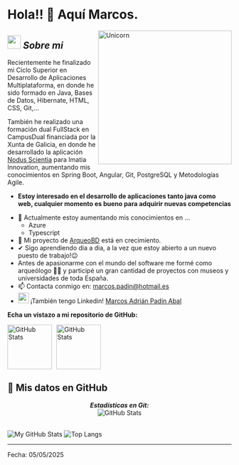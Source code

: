 # Hola!! 👋 Aquí Marcos. 

<img align="right" width=300px alt="Unicorn" src="https://c.tenor.com/GN73MKBawZYAAAAi/busy-cute.gif" />

## <img src="https://media.giphy.com/media/ObNTw8Uzwy6KQ/giphy.gif" width="30px">&nbsp;***Sobre mi***

Recientemente he finalizado mi Ciclo Superior en Desarrollo de Aplicaciones Multiplataforma, en donde he sido formado en Java, Bases de Datos, Hibernate, HTML, CSS, Git,...

También he realizado una formación dual FullStack en CampusDual financiada por la Xunta de Galicia, en donde he desarrollado la aplicación <a href="https://github.com/CampusDual/2024-BFS-4-G1_NodusScientia">Nodus Scientia</a> para Imatia Innovation, aumentando mis conocimientos en Spring Boot, Angular, Git, PostgreSQL y Metodologías Agile.

* **Estoy interesado en el desarrollo de aplicaciones tanto java como web, cualquier momento es bueno para adquirir nuevas competencias**
- 🌱 Actualmente estoy aumentando mis conocimientos en ...
  - Azure
  - Typescript
- 👯 Mi proyecto de <a href="https://github.com/marcospaab/ArqueoBD">ArqueoBD</a> está en crecimiento.
- ✔ Sigo aprendiendo dia a dia, a la vez que estoy abierto a un nuevo puesto de trabajo!😉<br>
- Antes de apasionarme con el mundo del software me formé como arqueólogo 🏺🏺 y participé un gran cantidad de proyectos con museos y universidades de toda España.
- 📫 Contacta conmigo en: <a href="marcos.padin@hotmail.es">marcos.padin@hotmail.es</a>
- <img width=24px src="https://img.icons8.com/?size=100&id=13930&format=png&color=000000"/> ¡También tengo Linkedin! <a href="https://www.linkedin.com/in/marcos-pad%C3%ADn-abal/">Marcos Adrián Padín Abal</a>

__Echa un vistazo a mi repositorio de GitHub:__

<div style="display: flex; gap: 10px;">
  <a href="https://github.com/CampusDual/2024-BFS-4-G1_NodusScientia">
    <img src="https://github-readme-stats.vercel.app/api/pin/?username=CampusDual&repo=2024-BFS-4-G1_NodusScientia" alt="GitHub Stats" style="height: 100px; object-fit: cover;" />
  </a>
  <a href="https://github.com/marcospaab/ArqueoBD">
    <img src="https://github-readme-stats.vercel.app/api/pin/?username=marcospaab&repo=ArqueoBD" alt="GitHub Stats" style="height: 100px; object-fit: cover;" />
  </a>
</div>



<h2>👀 Mis datos en GitHub</h2>

<div>
  
  <p align="center">
  <b><em>Estadísticas en Git:</em></b> <br/>
    <img src="https://github-readme-streak-stats.herokuapp.com/?user=marcospaab" alt="GitHub Stats" /> <br/><br/>
  
</div>

![My GitHub Stats](https://github-readme-stats.vercel.app/api?username=marcospaab&show)
![Top Langs](https://github-readme-stats.vercel.app/api/top-langs/?username=marcospaab&layout=compact)

---------------------------------------------------------------------------------------------------------------------

Fecha: 05/05/2025
